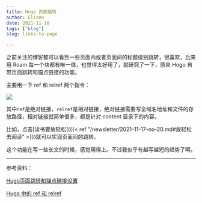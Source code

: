 ```yaml
---
title: Hugo 页面跳转
author: Elizen
date: 2021-11-18
tags: ["blog"]
slug: links-to-page

---
```


之前关注的博客都可以看到一些页面内或者页面间的标题级别跳转，很喜欢，后来用 Roam 每一个块都有唯一值，也觉得太好用了，就研究了一下，原来 Hogo 自带页面跳转和锚点链接的功能。

主要用一下 ref 和 relref 两个指令：

![](https://tva1.sinaimg.cn/large/008i3skNly1gwjrf56izzj30j80cgglz.jpg)

其中`ref`是绝对链接，`relref`是相对链接，绝对链接需要写全域名地址和文件的存放路径，相对链接就简单很多，都是针对 content 目录下的内容。

比如，点击[读书要放轻松]({{< ref "/newsletter/2021-11-17-no-20.md#放轻松去阅读" >}})就可以实现页面间的跳转。

这个功能在写一些长文的时候，感觉用得上。不过我似乎有越写越短的趋势了啊。

---

参考资料：

[Hugo页面跳转和锚点链接设置](https://455545.xyz/post/2020-5-17-Hugo页面跳转和锚点链接设置/)

[Hugo 中的 ref 和 relref](https://www.thisfaner.com/p/ref-relref-in-hugo/)